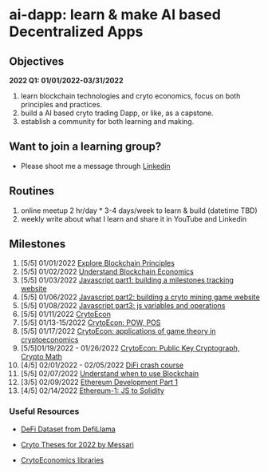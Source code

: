 # ai-dapp: learn & make AI based Decentralized Apps

## Objectives 

**2022 Q1: 01/01/2022-03/31/2022**

1. learn blockchain technologies and cryto economics, focus on both principles and practices.
2. build a AI based cryto trading Dapp, or like, as a capstone.
3. establish a community for both learning and making.

## Want to join a learning group?
- Please shoot me a message through [Linkedin](https://www.linkedin.com/in/paul-jialiang-wu-67aa7179/)

## Routines
1. online meetup 2 hr/day * 3-4 days/week to learn & build (datetime TBD)
2. weekly write about what I learn and share it in YouTube and Linkedin

## Milestones
1. [5/5] 01/01/2022 [Explore Blockchain Principles](https://github.com/wjlgatech/ai-dapp/tree/main/learning-blockchain-principles)
2. [5/5] 01/02/2022 [Understand Blockchain Economics](https://github.com/wjlgatech/ai-dapp/tree/main/learning-blockchain-economics)
3. [5/5] 01/03/2022 [Javascript part1: building a milestones tracking website](https://github.com/wjlgatech/ai-dapp/tree/main/learning-js/milestones-website)
4. [5/5] 01/06/2022 [Javascript part2: building a cryto mining game website](https://github.com/wjlgatech/ai-dapp/tree/main/learning-js/mining-game)
5. [5/5] 01/08/2022 [Javascript part3: js variables and operations](https://github.com/wjlgatech/ai-dapp/tree/main/learning-js/js-variables-operations)
6. [5/5] 01/11/2022 [CrytoEcon](https://github.com/wjlgatech/ai-dapp/tree/main/crytoecon)
7. [5/5] 01/13-15/2022 [CrytoEcon: POW, POS](https://github.com/wjlgatech/ai-dapp/tree/main/crytoecon)
8. [5/5] 01/17/2022 [CrytoEcon: applications of game theory in cryptoeconomics](https://github.com/wjlgatech/ai-dapp/tree/main/crytoecon)
9. [5/5]01/19/2022 - 01/26/2022 [CrytoEcon: Public Key Cryptograph, Crypto Math](https://github.com/wjlgatech/ai-dapp/tree/main/crytoecon)
10. [4/5] 02/01/2022 - 02/05/2022 [DiFi crash course](https://github.com/wjlgatech/ai-dapp/tree/main/DiFi)
11. [5/5] 02/07/2022 [Understand when to use Blockchain](https://github.com/wjlgatech/ai-dapp/tree/main/when_to_use_blockchain)
12. [3/5] 02/09/2022 [Ethereum Development Part 1](https://github.com/wjlgatech/ai-dapp/tree/main/ethereum-1)
13. [4/5] 02/14/2022 [Ethereum-1: JS to Solidity](https://github.com/wjlgatech/ai-dapp/tree/main/ethereum-1)

### Useful Resources
- [DeFi Dataset from DefiLlama](https://www.kaggle.com/sudalairajkumar/defi-dataset-from-defillama)

- [Cryto Theses for 2022 by Messari](https://github.com/wjlgatech/ai-dapp/blob/main/messari-report-crypto-theses-for-2022.pdf)
- [CrytoEconomics libraries](https://consensys.net/insights/cryptoeconomic-research/?utm_content=197011885&utm_medium=social&utm_source=linkedin&hss_channel=lcp-9373737)
